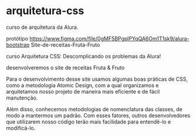 # arquitetura-css




curso de arquitetura da Alura.

protótipo https://www.figma.com/file/0gMF5BPgplPYqQA6Om1T1sk9/alura-bootstrap
Site-de-receitas-Fruta-Fruto

curso Arquitetura CSS: Descomplicando os problemas da Alura!

desenvolveremos o site de receitas Fruta & Fruto

Para o desenvolvimento desse site usamos algumas boas práticas de CSS, como a metodologia Atomic Design, com a qual organizamos e arquitetamos nosso projeto de maneira mais eficiente e de fácil manutenção.

Além disso, conhecemos metodologias de nomenclatura das classes, de modo a mantermos um padrão. Com esses fatores, outros desenvolvedores que utilizarem nosso código terão mais facilidade para entendê-lo e modificá-lo.

